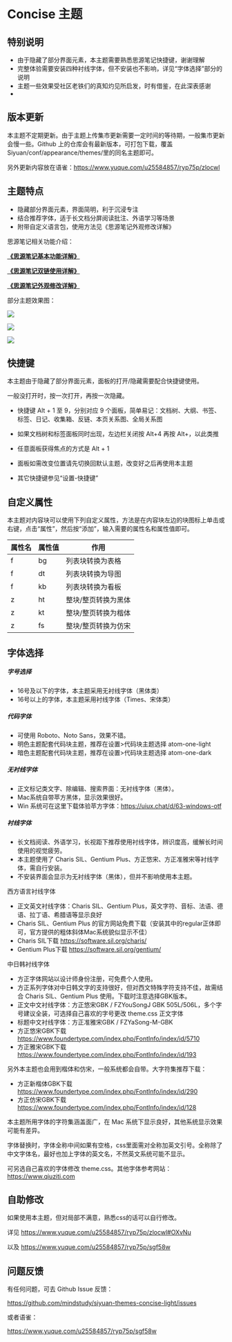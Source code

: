 # Concise 主题



## 特别说明

- 由于隐藏了部分界面元素，本主题需要熟悉思源笔记快捷键，谢谢理解
- 完整体验需要安装四种衬线字体，但不安装也不影响，详见“字体选择”部分的说明
- 主题一些效果受社区老铁们的真知灼见所启发，时有借鉴，在此深表感谢
- 

## 版本更新

本主题不定期更新。由于主题上传集市更新需要一定时间的等待期，一般集市更新会慢一些。Github 上的仓库会有最新版本，可打包下载，覆盖 Siyuan/conf/appearance/themes/里的同名主题即可。

另外更新内容放在语雀：https://www.yuque.com/u25584857/ryp75p/zlocwl

## 主题特点

- 隐藏部分界面元素，界面简明，利于沉浸专注
- 结合推荐字体，适于长文档分屏阅读批注、外语学习等场景
- 附带自定义语言包，使用方法见《思源笔记外观修改详解》


思源笔记相关功能介绍：

  [**《思源笔记基本功能详解》**](https://www.yuque.com/u25584857/ryp75p/cd49lz)

  [**《思源笔记双链使用详解》**](https://www.yuque.com/u25584857/ryp75p/tcv57u)

  [**《思源笔记外观修改详解》**](https://www.yuque.com/u25584857/ryp75p/sgf58w)



部分主题效果图：

![](https://i.imgtg.com/2022/03/20/boZUC.png)



![](https://i.imgtg.com/2022/03/20/bo7IK.png)



![](https://i.imgtg.com/2022/03/20/borRS.png)



## 快捷键

本主题由于隐藏了部分界面元素，面板的打开/隐藏需要配合快捷键使用。

一般没打开时，按一次打开，再按一次隐藏。

- 快捷键 Alt + 1 至 9，分别对应 9 个面板，简单易记：文档树、大纲、书签、标签、日记、收集箱、反链、本页关系图、全局关系图

- 如果文档树和标签面板同时出现，左边栏关闭按 Alt+4 再按 Alt+，以此类推
- 任意面板获得焦点的方式是 Alt + 1
- 面板如需改变位置请先切换回默认主题，改变好之后再使用本主题
- 其它快捷键参见“设置-快捷键”

## 自定义属性

本主题对内容块可以使用下列自定义属性，方法是在内容块左边的块图标上单击或右键，点击“属性”，然后按“添加”，输入需要的属性名和属性值即可。

| 属性名 | 属性值 | 作用                |
| ------ | ------ | ------------------- |
| f      | bg     | 列表块转换为表格    |
| f      | dt     | 列表块转换为导图    |
| f      | kb     | 列表块转换为看板    |
| z      | ht     | 整块/整页转换为黑体 |
| z      | kt     | 整块/整页转换为楷体 |
| z      | fs     | 整块/整页转换为仿宋 |

## 字体选择

##### 字号选择

- 16号及以下的字体，本主题采用无衬线字体（黑体类）
- 16号以上的字体，本主题采用衬线字体（Times、宋体类）

##### 代码字体

- 可使用 Roboto、Noto Sans，效果不错。
- 明色主题配套代码块主题，推荐在设置>代码块主题选择 atom-one-light
- 暗色主题配套代码块主题，推荐在设置>代码块主题选择 atom-one-dark

##### 无衬线字体

- 正文标记类文字、除编辑、搜索界面：无衬线字体（黑体）。
- Mac系统自带苹方黑体，显示效果很好。
- Win 系统可在这里下载体验苹方字体：https://uiux.chat/d/63-windows-otf

##### 衬线字体

- 长文档阅读、外语学习，长视距下推荐使用衬线字体，辨识度高，缓解长时间使用的视觉疲劳。
- 本主题使用了 Charis SIL、Gentium Plus、方正悠宋、方正准雅宋等衬线字体，需自行安装。
- 不安装界面会显示为无衬线字体（黑体），但并不影响使用本主题。

西方语言衬线字体

- 正文英文衬线字体：Charis SIL、Gentium Plus，英文字符、音标、法语、德语、拉丁语、希腊语等显示良好
- Charis SIL、Gentium Plus 的官方网站免费下载（安装其中的regular正体即可，官方提供的粗体斜体Mac系统貌似显示不佳）
- Charis SIL下载 https://software.sil.org/charis/
- Gentium Plus下载 https://software.sil.org/gentium/

中日韩衬线字体

- 方正字体网站以设计师身份注册，可免费个人使用。
- 方正系列字体对中日韩文字的支持很好，但对西文特殊字符支持不佳，故需结合 Charis SIL、Gentium Plus 使用。下载时注意选择GBK版本。
- 正文中文衬线字体：方正悠宋GBK / FZYouSongJ GBK 505L/506L，多个字号建议全装，可选择自己喜欢的字号更改 theme.css 正文字体
- 标题中文衬线字体：方正准雅宋GBK / FZYaSong-M-GBK
- 方正悠宋GBK下载 https://www.foundertype.com/index.php/FontInfo/index/id/5710
- 方正雅宋GBK下载 https://www.foundertype.com/index.php/FontInfo/index/id/193

另外本主题也会用到楷体和仿宋，一般系统都会自带。大字符集推荐下载：

- 方正新楷体GBK下载 https://www.foundertype.com/index.php/FontInfo/index/id/290
- 方正仿宋GBK下载 https://www.foundertype.com/index.php/FontInfo/index/id/128

本主题所用字体的字符集涵盖面广，在 Mac 系统下显示良好，其他系统显示效果可能有差异。

字体替换时，字体全称中间如果有空格，css里面需对全称加英文引号。全称除了中文字体名，最好也加上字体的英文名，不然英文系统可能不显示。

可另选自己喜欢的字体修改 theme.css。其他字体参考网站：https://www.qiuziti.com

## 自助修改

如果使用本主题，但对局部不满意，熟悉css的话可以自行修改。

详见 https://www.yuque.com/u25584857/ryp75p/zlocwl#OXvNu

以及 https://www.yuque.com/u25584857/ryp75p/sgf58w

## 问题反馈

有任何问题，可去 Github Issue 反馈：

https://github.com/mindstudy/siyuan-themes-concise-light/issues

或者语雀：

https://www.yuque.com/u25584857/ryp75p/sgf58w













